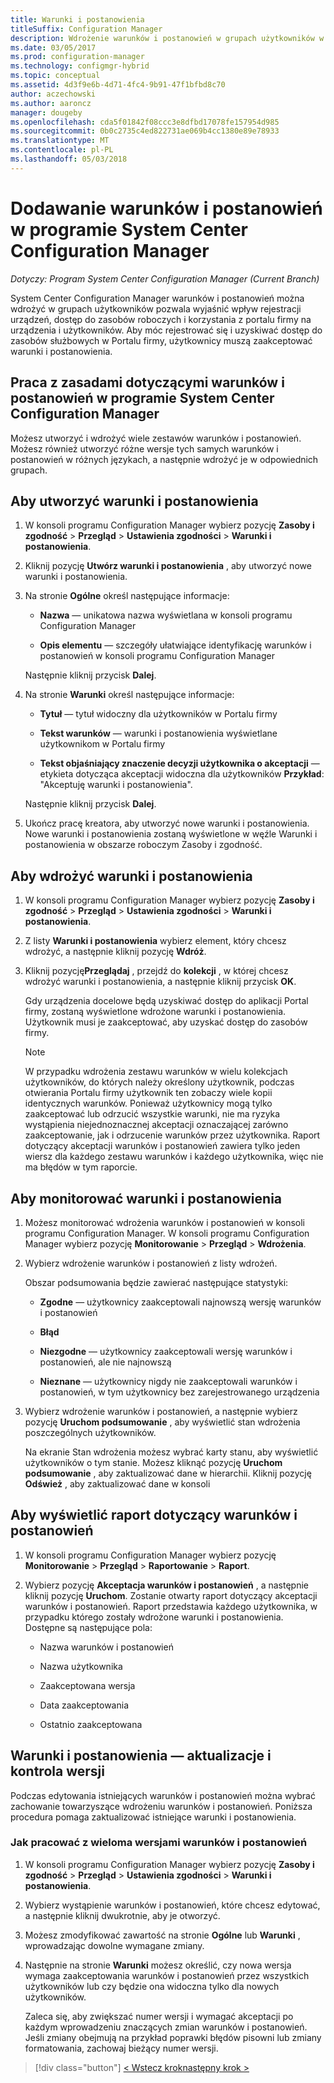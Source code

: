 ```yaml
---
title: Warunki i postanowienia
titleSuffix: Configuration Manager
description: Wdrożenie warunków i postanowień w grupach użytkowników w programie System Center Configuration Manager.
ms.date: 03/05/2017
ms.prod: configuration-manager
ms.technology: configmgr-hybrid
ms.topic: conceptual
ms.assetid: 4d3f9e6b-4d71-4fc4-9b91-47f1bfbd8c70
author: aczechowski
ms.author: aaroncz
manager: dougeby
ms.openlocfilehash: cda5f01842f08ccc3e8dfbd17078fe157954d985
ms.sourcegitcommit: 0b0c2735c4ed822731ae069b4cc1380e89e78933
ms.translationtype: MT
ms.contentlocale: pl-PL
ms.lasthandoff: 05/03/2018
---
```

# <a name="add-terms-and-conditions-with-system-center-configuration-manager"></a>Dodawanie warunków i postanowień w programie System Center Configuration Manager

*Dotyczy: Program System Center Configuration Manager (Current Branch)*

System Center Configuration Manager warunków i postanowień można wdrożyć w grupach użytkowników pozwala wyjaśnić wpływ rejestracji urządzeń, dostęp do zasobów roboczych i korzystania z portalu firmy na urządzenia i użytkowników. Aby móc rejestrować się i uzyskiwać dostęp do zasobów służbowych w Portalu firmy, użytkownicy muszą zaakceptować warunki i postanowienia.  

 ## <a name="working-with-terms-and-conditions-policies-in-system-center-configuration-manager"></a>Praca z zasadami dotyczącymi warunków i postanowień w programie System Center Configuration Manager  
 Możesz utworzyć i wdrożyć wiele zestawów warunków i postanowień. Możesz również utworzyć różne wersje tych samych warunków i postanowień w różnych językach, a następnie wdrożyć je w odpowiednich grupach.  

## <a name="to-create-a-terms-and-conditions"></a>Aby utworzyć warunki i postanowienia  

1.  W konsoli programu Configuration Manager wybierz pozycję **Zasoby i zgodność** > **Przegląd** > **Ustawienia zgodności** > **Warunki i postanowienia**.  

2.  Kliknij pozycję **Utwórz warunki i postanowienia** , aby utworzyć nowe warunki i postanowienia.  

3.  Na stronie **Ogólne** określ następujące informacje:  

    -   **Nazwa** — unikatowa nazwa wyświetlana w konsoli programu Configuration Manager  

    -   **Opis elementu** — szczegóły ułatwiające identyfikację warunków i postanowień w konsoli programu Configuration Manager  

     Następnie kliknij przycisk **Dalej**.  

4.  Na stronie **Warunki** określ następujące informacje:  

    -   **Tytuł** — tytuł widoczny dla użytkowników w Portalu firmy  

    -   **Tekst warunków** — warunki i postanowienia wyświetlane użytkownikom w Portalu firmy  

    -   **Tekst objaśniający znaczenie decyzji użytkownika o akceptacji** — etykieta dotycząca akceptacji widoczna dla użytkowników **Przykład**: "Akceptuję warunki i postanowienia".  

     Następnie kliknij przycisk **Dalej**.  

5.  Ukończ pracę kreatora, aby utworzyć nowe warunki i postanowienia. Nowe warunki i postanowienia zostaną wyświetlone w węźle Warunki i postanowienia w obszarze roboczym Zasoby i zgodność.  

## <a name="to-deploy-a-terms-and-conditions"></a>Aby wdrożyć warunki i postanowienia  

1.  W konsoli programu Configuration Manager wybierz pozycję **Zasoby i zgodność** > **Przegląd** > **Ustawienia zgodności** > **Warunki i postanowienia**.  

2.  Z listy **Warunki i postanowienia** wybierz element, który chcesz wdrożyć, a następnie kliknij pozycję **Wdróż**.  

3.  Kliknij pozycję**Przeglądaj** , przejdź do **kolekcji** , w której chcesz wdrożyć warunki i postanowienia, a następnie kliknij przycisk **OK**.  

     Gdy urządzenia docelowe będą uzyskiwać dostęp do aplikacji Portal firmy, zostaną wyświetlone wdrożone warunki i postanowienia. Użytkownik musi je zaakceptować, aby uzyskać dostęp do zasobów firmy.  

    > [!NOTE]  
    >  W przypadku wdrożenia zestawu warunków w wielu kolekcjach użytkowników, do których należy określony użytkownik, podczas otwierania Portalu firmy użytkownik ten zobaczy wiele kopii identycznych warunków. Ponieważ użytkownicy mogą tylko zaakceptować lub odrzucić wszystkie warunki, nie ma ryzyka wystąpienia niejednoznacznej akceptacji oznaczającej zarówno zaakceptowanie, jak i odrzucenie warunków przez użytkownika. Raport dotyczący akceptacji warunków i postanowień zawiera tylko jeden wiersz dla każdego zestawu warunków i każdego użytkownika, więc nie ma błędów w tym raporcie.  

## <a name="to-monitor-terms-and-conditions"></a>Aby monitorować warunki i postanowienia  

1.  Możesz monitorować wdrożenia warunków i postanowień w konsoli programu Configuration Manager. W konsoli programu Configuration Manager wybierz pozycję **Monitorowanie** > **Przegląd** > **Wdrożenia**.  

2.  Wybierz wdrożenie warunków i postanowień z listy wdrożeń.  

     Obszar podsumowania będzie zawierać następujące statystyki:  

    -   **Zgodne** — użytkownicy zaakceptowali najnowszą wersję warunków i postanowień  

    -   **Błąd**  

    -   **Niezgodne** — użytkownicy zaakceptowali wersję warunków i postanowień, ale nie najnowszą  

    -   **Nieznane** — użytkownicy nigdy nie zaakceptowali warunków i postanowień, w tym użytkownicy bez zarejestrowanego urządzenia  

3.  Wybierz wdrożenie warunków i postanowień, a następnie wybierz pozycję **Uruchom podsumowanie** , aby wyświetlić stan wdrożenia poszczególnych użytkowników.  

     Na ekranie Stan wdrożenia możesz wybrać karty stanu, aby wyświetlić użytkowników o tym stanie. Możesz kliknąć pozycję **Uruchom podsumowanie** , aby zaktualizować dane w hierarchii. Kliknij pozycję **Odśwież** , aby zaktualizować dane w konsoli  

## <a name="to-view--a-terms-and-conditions-report"></a>Aby wyświetlić raport dotyczący warunków i postanowień  

1.  W konsoli programu Configuration Manager wybierz pozycję **Monitorowanie** > **Przegląd** > **Raportowanie** > **Raport**.  

2.  Wybierz pozycję **Akceptacja warunków i postanowień** , a następnie kliknij pozycję **Uruchom**. Zostanie otwarty raport dotyczący akceptacji warunków i postanowień. Raport przedstawia każdego użytkownika, w przypadku którego zostały wdrożone warunki i postanowienia. Dostępne są następujące pola:  

    -   Nazwa warunków i postanowień  

    -   Nazwa użytkownika  

    -   Zaakceptowana wersja  

    -   Data zaakceptowania  

    -   Ostatnio zaakceptowana  

## <a name="updates-and-version-control-for-terms-and-conditions"></a>Warunki i postanowienia — aktualizacje i kontrola wersji  
 Podczas edytowania istniejących warunków i postanowień można wybrać zachowanie towarzyszące wdrożeniu warunków i postanowień. Poniższa procedura pomaga zaktualizować istniejące warunki i postanowienia.  

### <a name="how-to-work-with-multiple-versions-of-terms-and-conditions"></a>Jak pracować z wieloma wersjami warunków i postanowień  

1.  W konsoli programu Configuration Manager wybierz pozycję **Zasoby i zgodność** > **Przegląd** > **Ustawienia zgodności** > **Warunki i postanowienia**.  

2.  Wybierz wystąpienie warunków i postanowień, które chcesz edytować, a następnie kliknij dwukrotnie, aby je otworzyć.  

3.  Możesz zmodyfikować zawartość na stronie **Ogólne** lub **Warunki** , wprowadzając dowolne wymagane zmiany.  

4.  Następnie na stronie **Warunki** możesz określić, czy nowa wersja wymaga zaakceptowania warunków i postanowień przez wszystkich użytkowników lub czy będzie ona widoczna tylko dla nowych użytkowników.  

     Zaleca się, aby zwiększać numer wersji i wymagać akceptacji po każdym wprowadzeniu znaczących zmian warunków i postanowień. Jeśli zmiany obejmują na przykład poprawki błędów pisowni lub zmiany formatowania, zachowaj bieżący numer wersji.

> [!div class="button"]
[< Wstecz krok](configure-intune-subscription.md)[następny krok >  ](create-service-connection-point.md)
